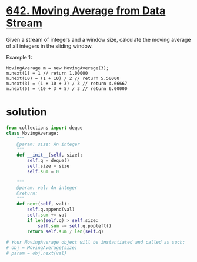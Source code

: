 # [642. Moving Average from Data Stream](lintcode.com/problem/moving-average-from-data-stream/description)

Given a stream of integers and a window size, calculate the moving average of all integers in the sliding window.

Example 1:
```
MovingAverage m = new MovingAverage(3);
m.next(1) = 1 // return 1.00000
m.next(10) = (1 + 10) / 2 // return 5.50000
m.next(3) = (1 + 10 + 3) / 3 // return 4.66667
m.next(5) = (10 + 3 + 5) / 3 // return 6.00000
```
# solution
```python
from collections import deque
class MovingAverage:
    """
    @param: size: An integer
    """
    def __init__(self, size):
        self.q = deque()
        self.size = size
        self.sum = 0

    """
    @param: val: An integer
    @return:  
    """
    def next(self, val):
        self.q.append(val)
        self.sum += val
        if len(self.q) > self.size:
            self.sum -= self.q.popleft()
        return self.sum / len(self.q)
        
# Your MovingAverage object will be instantiated and called as such:
# obj = MovingAverage(size)
# param = obj.next(val)
```